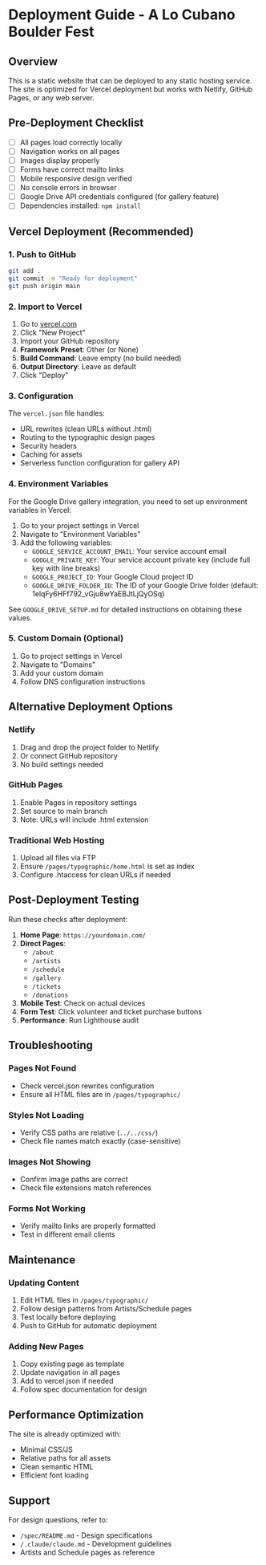 # Deployment Guide - A Lo Cubano Boulder Fest

## Overview
This is a static website that can be deployed to any static hosting service. The site is optimized for Vercel deployment but works with Netlify, GitHub Pages, or any web server.

## Pre-Deployment Checklist

- [ ] All pages load correctly locally
- [ ] Navigation works on all pages
- [ ] Images display properly
- [ ] Forms have correct mailto links
- [ ] Mobile responsive design verified
- [ ] No console errors in browser
- [ ] Google Drive API credentials configured (for gallery feature)
- [ ] Dependencies installed: `npm install`

## Vercel Deployment (Recommended)

### 1. Push to GitHub
```bash
git add .
git commit -m "Ready for deployment"
git push origin main
```

### 2. Import to Vercel
1. Go to [vercel.com](https://vercel.com)
2. Click "New Project"
3. Import your GitHub repository
4. **Framework Preset**: Other (or None)
5. **Build Command**: Leave empty (no build needed)
6. **Output Directory**: Leave as default
7. Click "Deploy"

### 3. Configuration
The `vercel.json` file handles:
- URL rewrites (clean URLs without .html)
- Routing to the typographic design pages
- Security headers
- Caching for assets
- Serverless function configuration for gallery API

### 4. Environment Variables
For the Google Drive gallery integration, you need to set up environment variables in Vercel:

1. Go to your project settings in Vercel
2. Navigate to "Environment Variables"
3. Add the following variables:
   - `GOOGLE_SERVICE_ACCOUNT_EMAIL`: Your service account email
   - `GOOGLE_PRIVATE_KEY`: Your service account private key (include full key with line breaks)
   - `GOOGLE_PROJECT_ID`: Your Google Cloud project ID
   - `GOOGLE_DRIVE_FOLDER_ID`: The ID of your Google Drive folder (default: 1elqFy6HFf792_vGju8wYaEBJtLjQyOSq)

See `GOOGLE_DRIVE_SETUP.md` for detailed instructions on obtaining these values.

### 5. Custom Domain (Optional)
1. Go to project settings in Vercel
2. Navigate to "Domains"
3. Add your custom domain
4. Follow DNS configuration instructions

## Alternative Deployment Options

### Netlify
1. Drag and drop the project folder to Netlify
2. Or connect GitHub repository
3. No build settings needed

### GitHub Pages
1. Enable Pages in repository settings
2. Set source to main branch
3. Note: URLs will include .html extension

### Traditional Web Hosting
1. Upload all files via FTP
2. Ensure `/pages/typographic/home.html` is set as index
3. Configure .htaccess for clean URLs if needed

## Post-Deployment Testing

Run these checks after deployment:

1. **Home Page**: `https://yourdomain.com/`
2. **Direct Pages**: 
   - `/about`
   - `/artists`
   - `/schedule`
   - `/gallery`
   - `/tickets`
   - `/donations`
3. **Mobile Test**: Check on actual devices
4. **Form Test**: Click volunteer and ticket purchase buttons
5. **Performance**: Run Lighthouse audit

## Troubleshooting

### Pages Not Found
- Check vercel.json rewrites configuration
- Ensure all HTML files are in `/pages/typographic/`

### Styles Not Loading
- Verify CSS paths are relative (`../../css/`)
- Check file names match exactly (case-sensitive)

### Images Not Showing
- Confirm image paths are correct
- Check file extensions match references

### Forms Not Working
- Verify mailto links are properly formatted
- Test in different email clients

## Maintenance

### Updating Content
1. Edit HTML files in `/pages/typographic/`
2. Follow design patterns from Artists/Schedule pages
3. Test locally before deploying
4. Push to GitHub for automatic deployment

### Adding New Pages
1. Copy existing page as template
2. Update navigation in all pages
3. Add to vercel.json if needed
4. Follow spec documentation for design

## Performance Optimization

The site is already optimized with:
- Minimal CSS/JS
- Relative paths for all assets
- Clean semantic HTML
- Efficient font loading

## Support

For design questions, refer to:
- `/spec/README.md` - Design specifications
- `/.claude/claude.md` - Development guidelines
- Artists and Schedule pages as reference
